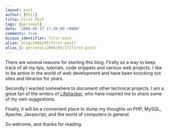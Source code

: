 ```yaml
---
layout: post
author: [Phil]
title: First Post
tags: [personal]
date: '2008-05-17 17:30:00 +0000'
comments: true
disqus_identifier: first-post
alias: blog/2008/05/first-post/
alias_1: personal/2008/05/17/first-post/
---
```


There are several reasons for starting this blog. Firstly as a way to keep track of all my tips,
tutorials, code snippets and various web projects. I like to be active in the world of web development
and have been knocking out sites and libraries for years.

Secondly I wanted somewhere to document other technical projects. I am a great fan of the writers of [Lifehacker](http://lifehacker.com/ "Lifehacker"), who have inspired me to share some of my own suggestions.

Finally, it will be a convenient place to dump my thoughts on PHP, MySQL, Apache, Javascript, and the world of computers in general.

So welcome, and thanks for reading.
